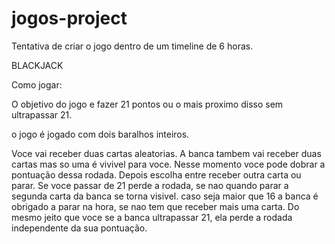 # jogos-project

Tentativa de criar o jogo dentro de um timeline de 6 horas.

BLACKJACK

Como jogar:

O objetivo do jogo e fazer 21 pontos ou o mais proximo disso sem ultrapassar 21.

o jogo é jogado com dois baralhos inteiros.


Voce vai receber duas cartas aleatorias.
A banca tambem vai receber duas cartas mas so uma é vivivel para voce.
Nesse momento voce pode dobrar a pontuação dessa rodada.
Depois escolha entre receber outra carta ou parar.
Se voce passar de 21 perde a rodada, se nao quando parar a segunda carta da banca se torna visivel.
caso seja maior que 16 a banca é obrigado a parar na hora, se nao tem que receber mais uma carta.
Do mesmo jeito que voce se a banca ultrapassar 21, ela perde a rodada independente da sua pontuação.
